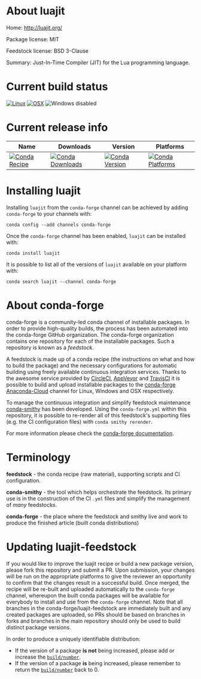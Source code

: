 About luajit
============

Home: http://luajit.org/

Package license: MIT

Feedstock license: BSD 3-Clause

Summary: Just-In-Time Compiler (JIT) for the Lua programming language.



Current build status
====================

[![Linux](https://img.shields.io/circleci/project/github/conda-forge/luajit-feedstock/master.svg?label=Linux)](https://circleci.com/gh/conda-forge/luajit-feedstock)
[![OSX](https://img.shields.io/travis/conda-forge/luajit-feedstock/master.svg?label=macOS)](https://travis-ci.org/conda-forge/luajit-feedstock)
![Windows disabled](https://img.shields.io/badge/Windows-disabled-lightgrey.svg)

Current release info
====================

| Name | Downloads | Version | Platforms |
| --- | --- | --- | --- |
| [![Conda Recipe](https://img.shields.io/badge/recipe-luajit-green.svg)](https://anaconda.org/conda-forge/luajit) | [![Conda Downloads](https://img.shields.io/conda/dn/conda-forge/luajit.svg)](https://anaconda.org/conda-forge/luajit) | [![Conda Version](https://img.shields.io/conda/vn/conda-forge/luajit.svg)](https://anaconda.org/conda-forge/luajit) | [![Conda Platforms](https://img.shields.io/conda/pn/conda-forge/luajit.svg)](https://anaconda.org/conda-forge/luajit) |

Installing luajit
=================

Installing `luajit` from the `conda-forge` channel can be achieved by adding `conda-forge` to your channels with:

```
conda config --add channels conda-forge
```

Once the `conda-forge` channel has been enabled, `luajit` can be installed with:

```
conda install luajit
```

It is possible to list all of the versions of `luajit` available on your platform with:

```
conda search luajit --channel conda-forge
```


About conda-forge
=================

conda-forge is a community-led conda channel of installable packages.
In order to provide high-quality builds, the process has been automated into the
conda-forge GitHub organization. The conda-forge organization contains one repository
for each of the installable packages. Such a repository is known as a *feedstock*.

A feedstock is made up of a conda recipe (the instructions on what and how to build
the package) and the necessary configurations for automatic building using freely
available continuous integration services. Thanks to the awesome service provided by
[CircleCI](https://circleci.com/), [AppVeyor](https://www.appveyor.com/)
and [TravisCI](https://travis-ci.org/) it is possible to build and upload installable
packages to the [conda-forge](https://anaconda.org/conda-forge)
[Anaconda-Cloud](https://anaconda.org/) channel for Linux, Windows and OSX respectively.

To manage the continuous integration and simplify feedstock maintenance
[conda-smithy](https://github.com/conda-forge/conda-smithy) has been developed.
Using the ``conda-forge.yml`` within this repository, it is possible to re-render all of
this feedstock's supporting files (e.g. the CI configuration files) with ``conda smithy rerender``.

For more information please check the [conda-forge documentation](https://conda-forge.org/docs/).

Terminology
===========

**feedstock** - the conda recipe (raw material), supporting scripts and CI configuration.

**conda-smithy** - the tool which helps orchestrate the feedstock.
                   Its primary use is in the construction of the CI ``.yml`` files
                   and simplify the management of *many* feedstocks.

**conda-forge** - the place where the feedstock and smithy live and work to
                  produce the finished article (built conda distributions)


Updating luajit-feedstock
=========================

If you would like to improve the luajit recipe or build a new
package version, please fork this repository and submit a PR. Upon submission,
your changes will be run on the appropriate platforms to give the reviewer an
opportunity to confirm that the changes result in a successful build. Once
merged, the recipe will be re-built and uploaded automatically to the
`conda-forge` channel, whereupon the built conda packages will be available for
everybody to install and use from the `conda-forge` channel.
Note that all branches in the conda-forge/luajit-feedstock are
immediately built and any created packages are uploaded, so PRs should be based
on branches in forks and branches in the main repository should only be used to
build distinct package versions.

In order to produce a uniquely identifiable distribution:
 * If the version of a package **is not** being increased, please add or increase
   the [``build/number``](https://conda.io/docs/user-guide/tasks/build-packages/define-metadata.html#build-number-and-string).
 * If the version of a package **is** being increased, please remember to return
   the [``build/number``](https://conda.io/docs/user-guide/tasks/build-packages/define-metadata.html#build-number-and-string)
   back to 0.
